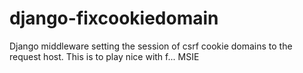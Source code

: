 django-fixcookiedomain
======================

Django middleware setting the session of csrf cookie domains to the request host. This is to play nice with f... MSIE
